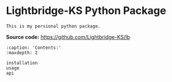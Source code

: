 # Lightbridge-KS Python Package

```{note}
This is my persional python package.
```

**Source code:** <https://github.com/Lightbridge-KS/lb>

```{toctree}
:caption: 'Contents:'
:maxdepth: 2

installation
usage
api
```
